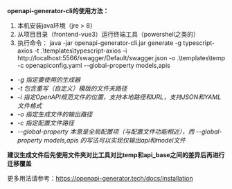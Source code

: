 **openapi-generator-cli的使用方法：** 
1. 本机安装java环境（jre > 8）
2. 从项目目录（frontend-vue3）运行终端工具（powershell之类的）
3. 执行命令：
java -jar openapi-generator-cli.jar generate -g typescript-axios -t .\templates\typescript-axios -i http://localhost:5566/swagger/Default/swagger.json -o .\templates\temp  -c openapiconfig.yaml --global-property models,apis

* _-g 指定要使用的生成器_
* _-t 包含重写（自定义）模版的文件夹路径_
* _-i 指定OpenAPI规范文件的位置，支持本地路径和URL，支持JSON和YAML文件格式_
* _-o 指定生成文件的输出路径_
* _-c 指定配置文件路径_
* _--global-property 本意是全局配置项（与配置文件功能相近），而 --global-property models,apis 的写法可以实现仅输出api和model文件_

**建议生成文件后先使用文件夹对比工具对比temp和api_base之间的差异后再进行迁移覆盖**

更多用法请参考：https://openapi-generator.tech/docs/installation
